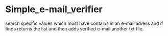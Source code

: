 # Simple_e-mail_verifier
search specific values which must have contains in an e-mail adress and if finds returns the list and then adds verified e-mail another txt file.
